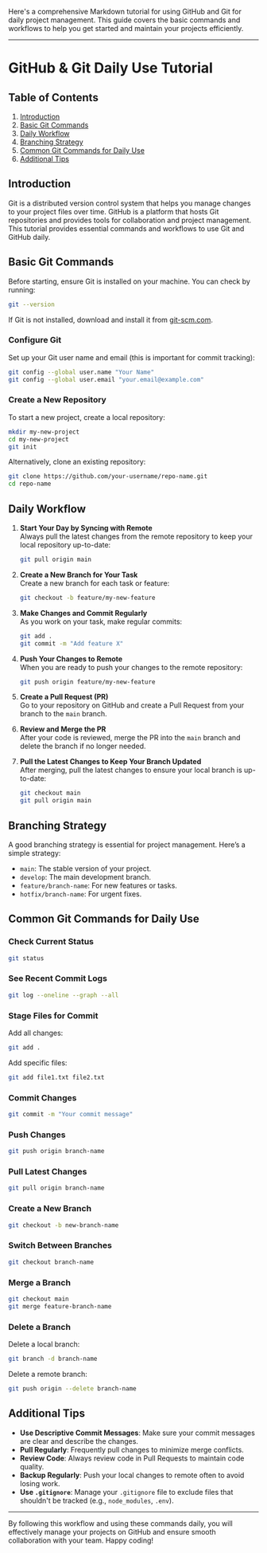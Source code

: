 Here's a comprehensive Markdown tutorial for using GitHub and Git for daily project management. This guide covers the basic commands and workflows to help you get started and maintain your projects efficiently.

---

# GitHub & Git Daily Use Tutorial

## Table of Contents

1. [Introduction](#introduction)
2. [Basic Git Commands](#basic-git-commands)
3. [Daily Workflow](#daily-workflow)
4. [Branching Strategy](#branching-strategy)
5. [Common Git Commands for Daily Use](#common-git-commands-for-daily-use)
6. [Additional Tips](#additional-tips)

## Introduction

Git is a distributed version control system that helps you manage changes to your project files over time. GitHub is a platform that hosts Git repositories and provides tools for collaboration and project management. This tutorial provides essential commands and workflows to use Git and GitHub daily.

## Basic Git Commands

Before starting, ensure Git is installed on your machine. You can check by running:

```bash
git --version
```

If Git is not installed, download and install it from [git-scm.com](https://git-scm.com/).

### Configure Git

Set up your Git user name and email (this is important for commit tracking):

```bash
git config --global user.name "Your Name"
git config --global user.email "your.email@example.com"
```

### Create a New Repository

To start a new project, create a local repository:

```bash
mkdir my-new-project
cd my-new-project
git init
```

Alternatively, clone an existing repository:

```bash
git clone https://github.com/your-username/repo-name.git
cd repo-name
```

## Daily Workflow

1. **Start Your Day by Syncing with Remote**  
   Always pull the latest changes from the remote repository to keep your local repository up-to-date:

   ```bash
   git pull origin main
   ```

2. **Create a New Branch for Your Task**  
   Create a new branch for each task or feature:

   ```bash
   git checkout -b feature/my-new-feature
   ```

3. **Make Changes and Commit Regularly**  
   As you work on your task, make regular commits:

   ```bash
   git add .
   git commit -m "Add feature X"
   ```

4. **Push Your Changes to Remote**  
   When you are ready to push your changes to the remote repository:

   ```bash
   git push origin feature/my-new-feature
   ```

5. **Create a Pull Request (PR)**  
   Go to your repository on GitHub and create a Pull Request from your branch to the `main` branch.

6. **Review and Merge the PR**  
   After your code is reviewed, merge the PR into the `main` branch and delete the branch if no longer needed.

7. **Pull the Latest Changes to Keep Your Branch Updated**  
   After merging, pull the latest changes to ensure your local branch is up-to-date:

   ```bash
   git checkout main
   git pull origin main
   ```

## Branching Strategy

A good branching strategy is essential for project management. Here’s a simple strategy:

- `main`: The stable version of your project.
- `develop`: The main development branch.
- `feature/branch-name`: For new features or tasks.
- `hotfix/branch-name`: For urgent fixes.

## Common Git Commands for Daily Use

### Check Current Status

```bash
git status
```

### See Recent Commit Logs

```bash
git log --oneline --graph --all
```

### Stage Files for Commit

Add all changes:

```bash
git add .
```

Add specific files:

```bash
git add file1.txt file2.txt
```

### Commit Changes

```bash
git commit -m "Your commit message"
```

### Push Changes

```bash
git push origin branch-name
```

### Pull Latest Changes

```bash
git pull origin branch-name
```

### Create a New Branch

```bash
git checkout -b new-branch-name
```

### Switch Between Branches

```bash
git checkout branch-name
```

### Merge a Branch

```bash
git checkout main
git merge feature-branch-name
```

### Delete a Branch

Delete a local branch:

```bash
git branch -d branch-name
```

Delete a remote branch:

```bash
git push origin --delete branch-name
```

## Additional Tips

- **Use Descriptive Commit Messages**: Make sure your commit messages are clear and describe the changes.
- **Pull Regularly**: Frequently pull changes to minimize merge conflicts.
- **Review Code**: Always review code in Pull Requests to maintain code quality.
- **Backup Regularly**: Push your local changes to remote often to avoid losing work.
- **Use `.gitignore`**: Manage your `.gitignore` file to exclude files that shouldn't be tracked (e.g., `node_modules`, `.env`).

---

By following this workflow and using these commands daily, you will effectively manage your projects on GitHub and ensure smooth collaboration with your team. Happy coding!